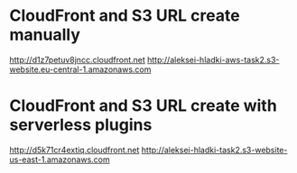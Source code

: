 # CloudFront and S3 URL create manually

http://d1z7petuv8jncc.cloudfront.net
http://aleksei-hladki-aws-task2.s3-website.eu-central-1.amazonaws.com

# CloudFront and S3 URL create with serverless plugins

http://d5k71cr4extiq.cloudfront.net
http://aleksei-hladki-task2.s3-website-us-east-1.amazonaws.com
